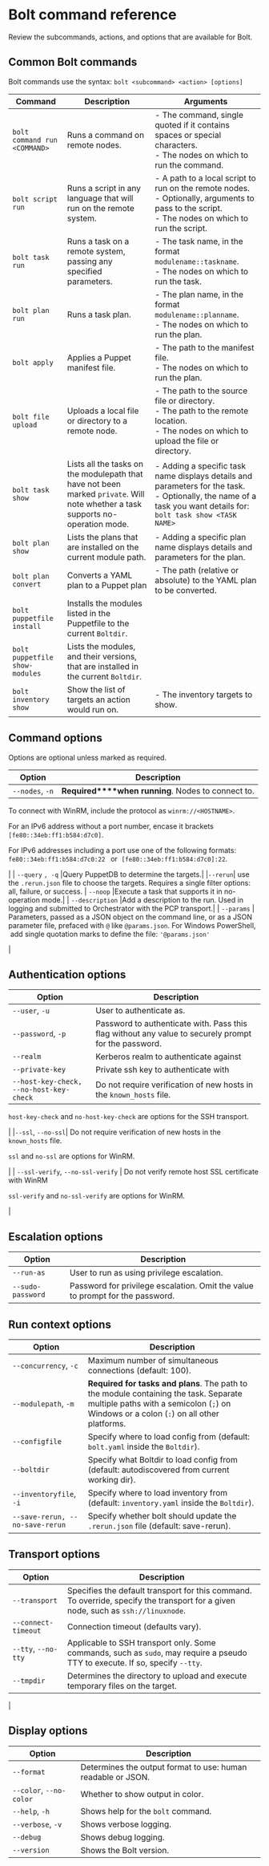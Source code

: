 # Bolt command reference

Review the subcommands, actions, and options that are available for Bolt.

## Common Bolt commands

Bolt commands use the syntax: `bolt <subcommand> <action> [options]`

|Command|Description|Arguments|
|-------|-----------|---------|
| `bolt command run` `<COMMAND>` | Runs a command on remote nodes. |- The command, single quoted if it contains spaces or special characters.<br>- The nodes on which to run the command.
| `bolt script run` | Runs a script in any language that will run on the remote system. |- A path to a local script to run on the remote nodes.<br>- Optionally, arguments to pass to the script.<br>- The nodes on which to run the script.
| `bolt task run` | Runs a task on a remote system, passing any specified parameters. | - The task name, in the format `modulename::taskname`.<br>- The nodes on which to run the task.
| `bolt plan run` | Runs a task plan. | - The plan name, in the format `modulename::planname`.<br>- The nodes on which to run the plan.
| `bolt apply` | Applies a Puppet manifest file. | - The path to the manifest file.<br>- The nodes on which to run the plan.
| `bolt file upload` | Uploads a local file or directory to a remote node. | - The path to the source file or directory.<br>- The path to the remote location.<br>- The nodes on which to upload the file or directory.
| `bolt task show` | Lists all the tasks on the modulepath that have not been marked `private`. Will note whether a task supports no-operation mode. | - Adding a specific task name displays details and parameters for the task.<br>- Optionally, the name of a task you want details for: `bolt task show <TASK NAME>`
| `bolt plan show` | Lists the plans that are installed on the current module path. | - Adding a specific plan name displays details and parameters for the plan.
| `bolt plan convert` | Converts a YAML plan to a Puppet plan | - The path (relative or absolute) to the YAML plan to be converted.
| `bolt puppetfile install` | Installs the modules listed in the Puppetfile to the current `Boltdir`. | |
| `bolt puppetfile show-modules` | Lists the modules, and their versions, that are installed in the current `Boltdir`. | |
| `bolt inventory show` | Show the list of targets an action would run on. | - The inventory targets to show. |

## Command options

Options are optional unless marked as required. 

|Option|Description|
|------|-----------|
|`--nodes`, `-n` | **Required****when running**. Nodes to connect to.

 To connect with WinRM, include the protocol as `winrm://<HOSTNAME>`.

 For an IPv6 address without a port number, encase it brackets `[fe80::34eb:ff1:b584:d7c0]`.

 For IPv6 addresses including a port use one of the following formats:  `fe80::34eb:ff1:b584:d7c0:22 ` or  `[fe80::34eb:ff1:b584:d7c0]:22`.

 |
| `--query` `, -q` |Query PuppetDB to determine the targets.|
|`--rerun`| use the `.rerun.json` file to choose the targets. Requires a single filter options: all, failure, or success.
| `--noop` |Execute a task that supports it in no-operation mode.|
| `--description` |Add a description to the run. Used in logging and submitted to Orchestrator with the PCP transport.|
| `--params` | Parameters, passed as a JSON object on the command line, or as a JSON parameter file, prefaced with `@` like `@params.json`. For Windows PowerShell,  add single quotation marks to define the file: `'@params.json'`

 |

## Authentication options

|Option|Description|
|------|-----------|
|`--user`, `-u`|User to authenticate as.|
|`--password`, `-p`|Password to authenticate with. Pass this flag without any value to securely prompt for the password.|
| `--realm` | Kerberos realm to authenticate against|
| `--private-key` |Private ssh key to authenticate with|
| `--host-key-check, --no-host-key-check` | Do not require verification of new hosts in the `known_hosts` file.

 `host-key-check` and `no-host-key-check` are options for the SSH transport.

 |
|`--ssl`, `--no-ssl`| Do not require verification of new hosts in the `known_hosts` file.

 `ssl` and `no-ssl` are options for WinRM.

 |
| `--ssl-verify`, `--no-ssl-verify` | Do not verify remote host SSL certificate with WinRM

 `ssl-verify` and `no-ssl-verify` are options for WinRM.

 |

## Escalation options

|Option|Description|
|------|-----------|
| `--run-as` |User to run as using privilege escalation.|
| `--sudo-password` |Password for privilege escalation. Omit the value to prompt for the password.|

## Run context options

|Option|Description|
|------|-----------|
|`--concurrency`, `-c`|Maximum number of simultaneous connections \(default: 100\).|
| `--modulepath`, `-m` |**Required for tasks and plans**. The path to the module containing the task. Separate multiple paths with a semicolon \(`;`\) on Windows or a colon \(`:`\) on all other platforms.|
| `--configfile` |Specify where to load config from \(default: `bolt.yaml` inside the `Boltdir`\).|
| `--boltdir` |Specify what Boltdir to load config from \(default: autodiscovered from current working dir\).|
| `--inventoryfile`, `-i` |Specify where to load inventory from \(default: `inventory.yaml` inside the `Boltdir`\).|
| `--save-rerun, --no-save-rerun` | Specify whether bolt should update the `.rerun.json` file (default: save-rerun). |

## Transport options

|Option|Description|
|------|-----------|
| `--transport` |Specifies the default transport for this command. To override, specify the transport for a given node, such as `ssh://linuxnode`.|
| `--connect-timeout` |Connection timeout \(defaults vary\).|
|`--tty`, `--no-tty`|Applicable to SSH transport only. Some commands, such as `sudo`, may require a pseudo TTY to execute. If so, specify `--tty`.|
| `--tmpdir` | Determines the directory to upload and execute temporary files on the target.

 |

## Display options

|Option|Description|
|------|-----------|
| `--format` |Determines the output format to use: human readable or JSON.|
|`--color`, `--no-color`|Whether to show output in color.|
|`--help`, `-h`|Shows help for the `bolt` command.|
| `--verbose`, `-v` |Shows verbose logging.|
| `--debug` |Shows debug logging.|
| `--version` |Shows the Bolt version.|

